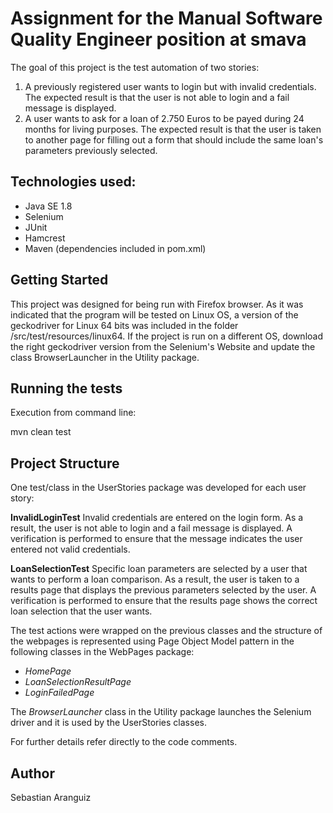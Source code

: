 
# Assignment for the Manual Software Quality Engineer position at smava

The goal of this project is the test automation of two stories:
1. A previously registered user wants to login but with invalid credentials. The expected result is that the user is not able to login and a fail message is displayed.
2. A user wants to ask for a loan of 2.750 Euros to be payed during 24 months for living purposes. The expected result is that the user is taken to another page for filling out a form that should include the same loan's parameters previously selected.

## Technologies used:

- Java SE 1.8
- Selenium
- JUnit
- Hamcrest
- Maven (dependencies included in pom.xml)

## Getting Started

This project was designed for being run with Firefox browser. As it was indicated that the program will be tested on Linux OS, a version of the geckodriver for Linux 64 bits was included in the folder /src/test/resources/linux64. If the project is run on a different OS, download the right geckodriver version from the Selenium's Website and update the class BrowserLauncher in the Utility package.

## Running the tests

Execution from command line:

mvn clean test


## Project Structure

One test/class in the UserStories package was developed for each user story:

**InvalidLoginTest**
Invalid credentials are entered on the login form. As a result, the user is not able to login and a fail message is displayed. A verification is performed to ensure that the message indicates the user entered not valid credentials. 

**LoanSelectionTest** 
Specific loan parameters are selected by a user that wants to perform a loan comparison. As a result, the user is taken to a results page that displays the previous parameters selected by the user. A verification is performed to ensure that the results page shows the correct loan selection that the user wants.

The test actions were wrapped on the previous classes and the structure of the webpages is represented using Page Object Model pattern in the following classes in the WebPages package:

- *HomePage*
- *LoanSelectionResultPage*
- *LoginFailedPage*

The *BrowserLauncher* class in the Utility package launches the Selenium driver and it is used by the UserStories classes.

For further details refer directly to the code comments.

## Author

Sebastian Aranguiz